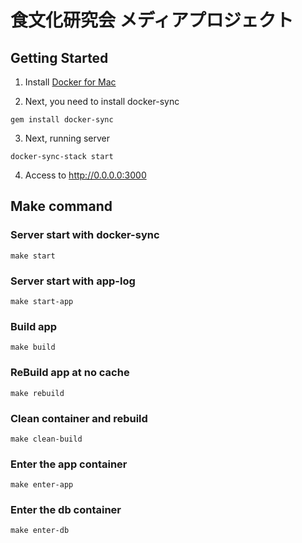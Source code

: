 # 食文化研究会 メディアプロジェクト

## Getting Started

1. Install [Docker for Mac](https://store.docker.com/editions/community/docker-ce-desktop-mac)

2. Next, you need to install docker-sync

```
gem install docker-sync
```

3. Next, running server

```
docker-sync-stack start
```

4. Access to http://0.0.0.0:3000


## Make command

### Server start with docker-sync

```
make start
```


### Server start with app-log

```
make start-app
```

### Build app

```
make build
```

### ReBuild app at no cache

```
make rebuild
```

### Clean container and rebuild

```
make clean-build
```

### Enter the app container

```
make enter-app
```

### Enter the db container

```
make enter-db
```
